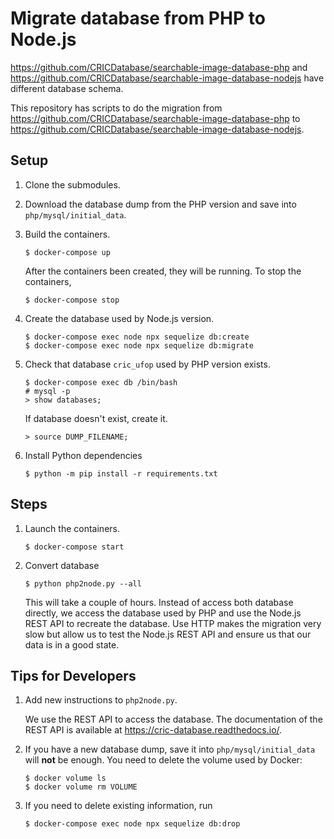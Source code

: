 # Migrate database from PHP to Node.js

https://github.com/CRICDatabase/searchable-image-database-php
and
https://github.com/CRICDatabase/searchable-image-database-nodejs
have different database schema.

This repository has scripts to do the migration
from
https://github.com/CRICDatabase/searchable-image-database-php
to
https://github.com/CRICDatabase/searchable-image-database-nodejs.

## Setup

1. Clone the submodules.
2. Download the database dump from the PHP version and save into `php/mysql/initial_data`.
3. Build the containers.

   ```
   $ docker-compose up
   ```

   After the containers been created,
   they will be running.
   To stop the containers,

   ```
   $ docker-compose stop
   ```
4. Create the database used by Node.js version. 

   ```
   $ docker-compose exec node npx sequelize db:create
   $ docker-compose exec node npx sequelize db:migrate
   ```
5. Check that database `cric_ufop` used by PHP version exists.

   ```
   $ docker-compose exec db /bin/bash
   # mysql -p
   > show databases;
   ```

   If database doesn't exist,
   create it.

   ```
   > source DUMP_FILENAME;
6. Install Python dependencies

   ```
   $ python -m pip install -r requirements.txt
   ```

## Steps

1. Launch the containers.

   ```
   $ docker-compose start
   ```
2. Convert database

   ```
   $ python php2node.py --all
   ```

   This will take a couple of hours.
   Instead of access both database directly,
   we access the database used by PHP
   and use the Node.js REST API
   to recreate the database.
   Use HTTP makes the migration very slow
   but allow us to test the Node.js REST API
   and ensure us that our data is in a good state.

## Tips for Developers

1. Add new instructions to `php2node.py`.

   We use the REST API to access the database.
   The documentation of the REST API is available at https://cric-database.readthedocs.io/.
3. If you have a new database dump,
   save it into `php/mysql/initial_data`
   will **not** be enough.
   You need to delete the volume used by Docker:

   ```
   $ docker volume ls
   $ docker volume rm VOLUME
   ```
2. If you need to delete existing information,
   run

   ```
   $ docker-compose exec node npx sequelize db:drop
   ```